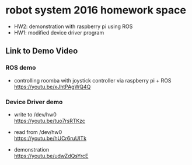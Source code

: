 # robot system 2016 homework space
* HW2: demonstration with raspberry pi using ROS
* HW1: modified device driver program

## Link to Demo Video
### ROS demo
* controlling roomba with joystick controller via raspberry pi + ROS<br />
https://youtu.be/xJhtPAgWQ4Q

### Device Driver demo
* write to /dev/hw0<br /> 
https://youtu.be/tuo7rsRTKzc

* read from /dev/hw0<br /> 
https://youtu.be/hUCr6ruUITk

* demonstration<br /> 
https://youtu.be/udwZdQsYrcE


